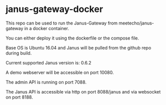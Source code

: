 # janus-gateway-docker

This repo can be used to run the Janus-Gateway from meetecho/janus-gateway in a docker container.

You can either deploy it using the dockerfile or the compose file.

Base OS is Ubuntu 16.04 and Janus will be pulled from the github repo during build.

Current supported Janus version is: 0.6.2


A demo webserver will be accessible on port 10080.

The admin API is running on port 7088.

The Janus API is accessible via http on port 8088/janus and via websocket on port 8188.
